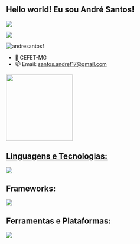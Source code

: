 ## Hello world! Eu sou André Santos!
<a><img src="https://img.shields.io/badge/Gmail-D14836?style=for-the-badge&logo=gmail&logoColor=white"/>
</a> 

<a><img src="https://img.shields.io/badge/WhatsApp-25D366?style=for-the-badge&logo=whatsapp&logoColor=white"/>
</a>
<p align="left"> <img src="https://komarev.com/ghpvc/?username=andresantosf&label=Profile%20views&color=0e75b6&style=flat" alt="andresantosf" /> </p>

- 🔭 CEFET-MG
- 📫 Email: santos.andref17@gmail.com
  
 <div>
  <a href="https://github.com/AndreFreitasSantos">
  <img height="180em" src="https://github-readme-stats.vercel.app/api/top-langs/?username=andresantosf&layout=compact&langs_count=7&theme=dark"/>
</div>
    
  <h2>Linguagens e Tecnologias:</h2>
  <a href="https://skillicons.dev">
    <img src="https://skillicons.dev/icons?i=js,html,css,ts,c,py,java,mysql,firebase" />
  </a>
  <h2>Frameworks:</h2>
  <p><a href="https://skillicons.dev">
    <img src="https://skillicons.dev/icons?i=angular,nodejs,spring" />
  </a></p>

  <h2>Ferramentas e Plataformas:</h2>
  <a href="https://skillicons.dev">
    <img src="https://skillicons.dev/icons?i=git,github,gitlab,spring,eclipse,vscode,figma,jenkins,postman,npm,pycharm,ps,gamemakerstudio" />
  </a>
  
  ##
  
</div>
